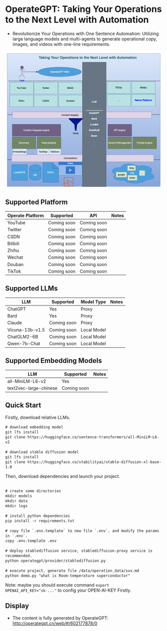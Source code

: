 # OperateGPT: Taking Your Operations to the Next Level with Automation
- Revolutionize Your Operations with One Sentence Automation: Utilizing large language models and multi-agents to generate operational copy, images, and videos with one-line requirements.

![A software company consists of LLM-based roles](assets/OperateGPT_arch.png)


## Supported Platform

| Operate Platform | Supported   | API           | Notes |
|------------------|-------------|---------------|-------|
| YouTube          | Coming soon | Coming soon   |       |
| Twitter          | Coming soon | Coming soon   |       |
| CSDN             | Coming soon | Coming soon   |       |
| Bilibili         | Coming soon | Coming soon   |       |
| Zhihu            | Coming soon | Coming soon   |       |
| Wechat           | Coming soon | Coming soon   |       |
| Douban           | Coming soon | Coming soon   |       |
| TikTok           | Coming soon | Coming soon   |       |

## Supported LLMs

| LLM             | Supported    | Model Type   | Notes |
|-----------------|--------------|--------------|-------|
| ChatGPT         | Yes          | Proxy        |       |
| Bard            | Yes          | Proxy        |       |
| Claude          | Coming soon  | Proxy        |       |
| Vicuna-13b-v1.5 | Coming soon  | Local Model  |       |
| ChatGLM2-6B     | Coming soon  | Local Model  |       |
| Qwen-7b-Chat    | Coming soon  | Local Model  |       |

## Supported Embedding Models

| LLM                      | Supported    | Notes |
|--------------------------|--------------|-------|
| all-MiniLM-L6-v2         | Yes          |       |
| text2vec-large-chinese   | Coming soon  |       |


## Quick Start

Firstly, download relative LLMs.
```commandline
# download embedding model
git lfs install 
git clone https://huggingface.co/sentence-transformers/all-MiniLM-L6-v2

# download stable diffusion model
git lfs install 
git clone https://huggingface.co/stabilityai/stable-diffusion-xl-base-1.0

```

Then, download dependencies and launch your project.
```commandline

# create some directories
mkdir models
mkdir data
mkdir logs

# install python dependencies
pip install -r requirements.txt

# copy file `.env.template` to new file `.env`, and modify the params in `.env`.
copy .env.template .env 

# deploy stablediffusion service, stablediffusion-proxy service is recommended.
python operategpt/provider/stablediffusion.py

# execute project, generate file /data/operation_data/xxx.md
python demo.py "what is Room-temperature superconductor"
```

Note: maybe you should execute command `export OPENAI_API_KEY="sk-..."` to config your OPEN-AI-KEY Firstly.


## Display
- The content is fully generated by OperateGPT: http://operategpt.cn/web/#/602177878/0
